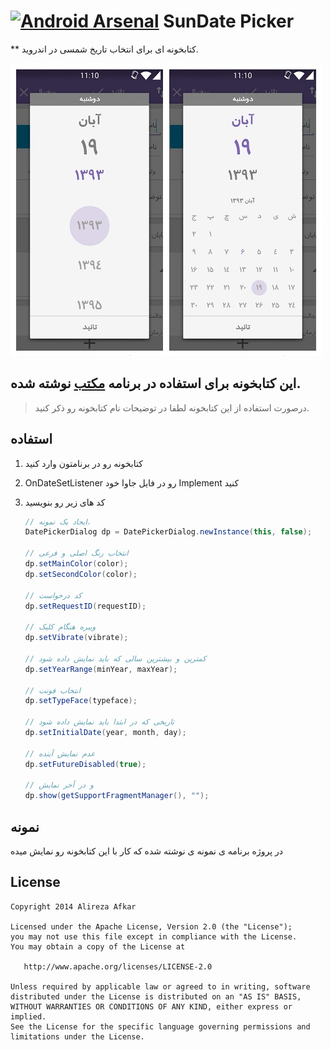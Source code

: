 [![Android Arsenal](https://img.shields.io/badge/Android%20Arsenal-SunDate%20Picker-brightgreen.svg?style=flat)](https://android-arsenal.com/details/1/1159)
SunDate Picker
=================

** کتابخونه ای برای انتخاب تاریخ شمسی در اندروید.

![](screen-shot.jpg)

 این کتابخونه برای استفاده در برنامه [مکتب](http://cafebazaar.ir/app/com.afkar.maktab) نوشته شده.
 ----------
> درصورت استفاده از این کتابخونه لطفا در توضیحات نام کتابخونه رو ذکر کنید.



استفاده
---------

1. کتابخونه رو در برنامتون وارد کنید

2. OnDateSetListener رو در فایل جاوا خود Implement کنید

2. کد های زیر رو بنویسید

    ```java
    // ایجاد یک نمونه.
    DatePickerDialog dp = DatePickerDialog.newInstance(this, false);

    // انتخاب رنگ اصلی و فرعی
    dp.setMainColor(color);
	dp.setSecondColor(color);
	
	// کد درخواست
	dp.setRequestID(requestID);
	
	// ویبره هنگام کلیک
	dp.setVibrate(vibrate);
	
	// کمترین و بیشترین سالی که باید نمایش داده شود
	dp.setYearRange(minYear, maxYear);
	
	// انتخاب فونت
	dp.setTypeFace(typeface);
	
	// تاریخی که در ابتدا باید نمایش داده شود
	dp.setInitialDate(year, month, day);
	
	// عدم نمایش آینده
	dp.setFutureDisabled(true);
	
	// و در آخر نمایش
	dp.show(getSupportFragmentManager(), "");
    ```

نمونه
----------

در پروژه برنامه ی نمونه ی نوشته شده که کار با این کتابخونه رو نمایش میده

License
----------

    Copyright 2014 Alireza Afkar

    Licensed under the Apache License, Version 2.0 (the "License");
    you may not use this file except in compliance with the License.
    You may obtain a copy of the License at

       http://www.apache.org/licenses/LICENSE-2.0

    Unless required by applicable law or agreed to in writing, software
    distributed under the License is distributed on an "AS IS" BASIS,
    WITHOUT WARRANTIES OR CONDITIONS OF ANY KIND, either express or implied.
    See the License for the specific language governing permissions and
    limitations under the License.
